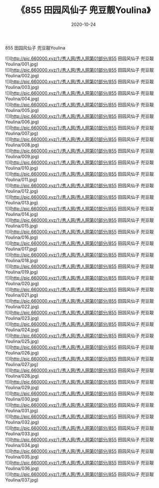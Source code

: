 ﻿---
layout: post
title:  《855 田园风仙子 兜豆靓Youlina》
date:   2020-10-24
img: http://pic.660000.xyz/1:/秀人网/秀人网第01部分/855 田园风仙子 兜豆靓Youlina/000.jpg
categories: [美女, 清纯, 唯美]
---

855 田园风仙子 兜豆靓Youlina

  ![](http://pic.660000.xyz/1:/秀人网/秀人网第01部分/855 田园风仙子 兜豆靓Youlina/001.jpg) <br> ![](http://pic.660000.xyz/1:/秀人网/秀人网第01部分/855 田园风仙子 兜豆靓Youlina/002.jpg) <br> ![](http://pic.660000.xyz/1:/秀人网/秀人网第01部分/855 田园风仙子 兜豆靓Youlina/003.jpg) <br> ![](http://pic.660000.xyz/1:/秀人网/秀人网第01部分/855 田园风仙子 兜豆靓Youlina/004.jpg) <br> ![](http://pic.660000.xyz/1:/秀人网/秀人网第01部分/855 田园风仙子 兜豆靓Youlina/005.jpg) <br> ![](http://pic.660000.xyz/1:/秀人网/秀人网第01部分/855 田园风仙子 兜豆靓Youlina/006.jpg) <br> ![](http://pic.660000.xyz/1:/秀人网/秀人网第01部分/855 田园风仙子 兜豆靓Youlina/007.jpg) <br> ![](http://pic.660000.xyz/1:/秀人网/秀人网第01部分/855 田园风仙子 兜豆靓Youlina/008.jpg) <br> ![](http://pic.660000.xyz/1:/秀人网/秀人网第01部分/855 田园风仙子 兜豆靓Youlina/009.jpg) <br> ![](http://pic.660000.xyz/1:/秀人网/秀人网第01部分/855 田园风仙子 兜豆靓Youlina/010.jpg) <br> ![](http://pic.660000.xyz/1:/秀人网/秀人网第01部分/855 田园风仙子 兜豆靓Youlina/011.jpg) <br> ![](http://pic.660000.xyz/1:/秀人网/秀人网第01部分/855 田园风仙子 兜豆靓Youlina/012.jpg) <br> ![](http://pic.660000.xyz/1:/秀人网/秀人网第01部分/855 田园风仙子 兜豆靓Youlina/013.jpg) <br> ![](http://pic.660000.xyz/1:/秀人网/秀人网第01部分/855 田园风仙子 兜豆靓Youlina/014.jpg) <br> ![](http://pic.660000.xyz/1:/秀人网/秀人网第01部分/855 田园风仙子 兜豆靓Youlina/015.jpg) <br> ![](http://pic.660000.xyz/1:/秀人网/秀人网第01部分/855 田园风仙子 兜豆靓Youlina/016.jpg) <br> ![](http://pic.660000.xyz/1:/秀人网/秀人网第01部分/855 田园风仙子 兜豆靓Youlina/017.jpg) <br> ![](http://pic.660000.xyz/1:/秀人网/秀人网第01部分/855 田园风仙子 兜豆靓Youlina/018.jpg) <br> ![](http://pic.660000.xyz/1:/秀人网/秀人网第01部分/855 田园风仙子 兜豆靓Youlina/019.jpg) <br> ![](http://pic.660000.xyz/1:/秀人网/秀人网第01部分/855 田园风仙子 兜豆靓Youlina/020.jpg) <br> ![](http://pic.660000.xyz/1:/秀人网/秀人网第01部分/855 田园风仙子 兜豆靓Youlina/021.jpg) <br> ![](http://pic.660000.xyz/1:/秀人网/秀人网第01部分/855 田园风仙子 兜豆靓Youlina/022.jpg) <br> ![](http://pic.660000.xyz/1:/秀人网/秀人网第01部分/855 田园风仙子 兜豆靓Youlina/023.jpg) <br> ![](http://pic.660000.xyz/1:/秀人网/秀人网第01部分/855 田园风仙子 兜豆靓Youlina/024.jpg) <br> ![](http://pic.660000.xyz/1:/秀人网/秀人网第01部分/855 田园风仙子 兜豆靓Youlina/025.jpg) <br> ![](http://pic.660000.xyz/1:/秀人网/秀人网第01部分/855 田园风仙子 兜豆靓Youlina/026.jpg) <br> ![](http://pic.660000.xyz/1:/秀人网/秀人网第01部分/855 田园风仙子 兜豆靓Youlina/027.jpg) <br> ![](http://pic.660000.xyz/1:/秀人网/秀人网第01部分/855 田园风仙子 兜豆靓Youlina/028.jpg) <br> ![](http://pic.660000.xyz/1:/秀人网/秀人网第01部分/855 田园风仙子 兜豆靓Youlina/029.jpg) <br> ![](http://pic.660000.xyz/1:/秀人网/秀人网第01部分/855 田园风仙子 兜豆靓Youlina/030.jpg) <br> ![](http://pic.660000.xyz/1:/秀人网/秀人网第01部分/855 田园风仙子 兜豆靓Youlina/031.jpg) <br> ![](http://pic.660000.xyz/1:/秀人网/秀人网第01部分/855 田园风仙子 兜豆靓Youlina/032.jpg) <br> ![](http://pic.660000.xyz/1:/秀人网/秀人网第01部分/855 田园风仙子 兜豆靓Youlina/033.jpg) <br> ![](http://pic.660000.xyz/1:/秀人网/秀人网第01部分/855 田园风仙子 兜豆靓Youlina/034.jpg) <br> ![](http://pic.660000.xyz/1:/秀人网/秀人网第01部分/855 田园风仙子 兜豆靓Youlina/035.jpg) <br> ![](http://pic.660000.xyz/1:/秀人网/秀人网第01部分/855 田园风仙子 兜豆靓Youlina/036.jpg) <br> ![](http://pic.660000.xyz/1:/秀人网/秀人网第01部分/855 田园风仙子 兜豆靓Youlina/037.jpg) <br>